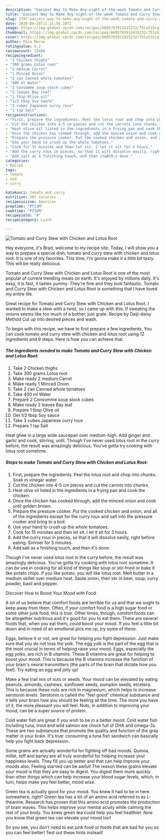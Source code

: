```yaml
---
description: "Easiest Way to Make Any-night-of-the-week Tomato and Curry Stew with Chicken and Lotus Root"
title: "Easiest Way to Make Any-night-of-the-week Tomato and Curry Stew with Chicken and Lotus Root"
slug: 1797-easiest-way-to-make-any-night-of-the-week-tomato-and-curry-stew-with-chicken-and-lotus-root
date: 2020-09-28T11:21:56.187Z
image: https://img-global.cpcdn.com/recipes/6605783912415232/751x532cq70/tomato-and-curry-stew-with-chicken-and-lotus-root-recipe-main-photo.jpg
thumbnail: https://img-global.cpcdn.com/recipes/6605783912415232/751x532cq70/tomato-and-curry-stew-with-chicken-and-lotus-root-recipe-main-photo.jpg
cover: https://img-global.cpcdn.com/recipes/6605783912415232/751x532cq70/tomato-and-curry-stew-with-chicken-and-lotus-root-recipe-main-photo.jpg
author: Mina Moran
ratingvalue: 4.2
reviewcount: 15888
recipeingredient:
- "2 Chicken thighs"
- "300 grams Lotus root"
- "2 medium Carrot"
- "1 Minced Onion"
- "2 can Canned whole tomatoes"
- "400 ml Water"
- "2 Consomme soup stock cubes"
- "2 leaves Bay leaf"
- "1 tbsp Olive oil"
- "1/2 tbsp Soy sauce"
- "3 cubes Japanese curry roux"
- "1 tsp Salt"
recipeinstructions:
- "First, prepare the ingredients. Peel the lotus root and chop into chunks. Soak in vinegar water."
- "Cut the chicken into 4-5 cm pieces and cut the carrots into chunks."
- "Heat olive oil listed in the ingredients in a frying pan and cook the chicken."
- "Once the chicken has cooked through, add the minced onion and cook until golden brown."
- "Prepare the pressure cooker. Put the cooked chicken and onion, and all of the ingredients except for the curry roux and salt into the pressure cooker and bring to a boil."
- "Use your hand to crush up the whole tomatoes."
- "Cook for 15 minutes and then let sit. I let it sit for 3 hours."
- "Add the curry roux in pieces, so that it will dissolve easily, right before eating. Simmer for 5 minutes."
- "Add salt as a finishing touch, and then it&#39;s done."
categories:
- Recipe
tags:
- tomato
- and
- curry

katakunci: tomato and curry 
nutrition: 207 calories
recipecuisine: American
preptime: "PT13M"
cooktime: "PT35M"
recipeyield: "4"
recipecategory: Lunch

---
```



![Tomato and Curry Stew with Chicken and Lotus Root](https://img-global.cpcdn.com/recipes/6605783912415232/751x532cq70/tomato-and-curry-stew-with-chicken-and-lotus-root-recipe-main-photo.jpg)

Hey everyone, it's Brad, welcome to my recipe site. Today, I will show you a way to prepare a special dish, tomato and curry stew with chicken and lotus root. It is one of my favorites. This time, I'm gonna make it a little bit tasty. This will be really delicious.

Tomato and Curry Stew with Chicken and Lotus Root is one of the most popular of current trending meals on earth. It's enjoyed by millions daily. It's easy, it is fast, it tastes yummy. They're fine and they look fantastic. Tomato and Curry Stew with Chicken and Lotus Root is something that I have loved my entire life.

Great recipe for Tomato and Curry Stew with Chicken and Lotus Root. I wanted to make a stew with a twist, so I came up with this. If sweating the onions seems like too much of a bother, just grate. Recipe by Deiji-daisy Method Cut up into desired pieces and wash.


To begin with this recipe, we have to first prepare a few ingredients. You can cook tomato and curry stew with chicken and lotus root using 12 ingredients and 9 steps. Here is how you can achieve that.

<!--inarticleads1-->

##### The ingredients needed to make Tomato and Curry Stew with Chicken and Lotus Root:

1. Take 2 Chicken thighs
1. Take 300 grams Lotus root
1. Make ready 2 medium Carrot
1. Make ready 1 Minced Onion
1. Take 2 can Canned whole tomatoes
1. Take 400 ml Water
1. Prepare 2 Consomme soup stock cubes
1. Make ready 2 leaves Bay leaf
1. Prepare 1 tbsp Olive oil
1. Get 1/2 tbsp Soy sauce
1. Take 3 cubes Japanese curry roux
1. Prepare 1 tsp Salt


Heat ghee in a large wide saucepan over medium-high. Add ginger and garlic and cook, stirring, until. Though I&#39;ve never used lotus root in the curry before, the result was amazingly delicious. You&#39;ve gotta try cooking with lotus root sometime. 

<!--inarticleads2-->

##### Steps to make Tomato and Curry Stew with Chicken and Lotus Root:

1. First, prepare the ingredients. Peel the lotus root and chop into chunks. Soak in vinegar water.
1. Cut the chicken into 4-5 cm pieces and cut the carrots into chunks.
1. Heat olive oil listed in the ingredients in a frying pan and cook the chicken.
1. Once the chicken has cooked through, add the minced onion and cook until golden brown.
1. Prepare the pressure cooker. Put the cooked chicken and onion, and all of the ingredients except for the curry roux and salt into the pressure cooker and bring to a boil.
1. Use your hand to crush up the whole tomatoes.
1. Cook for 15 minutes and then let sit. I let it sit for 3 hours.
1. Add the curry roux in pieces, so that it will dissolve easily, right before eating. Simmer for 5 minutes.
1. Add salt as a finishing touch, and then it&#39;s done.


Though I&#39;ve never used lotus root in the curry before, the result was amazingly delicious. You&#39;ve gotta try cooking with lotus root sometime. It can be use in cooking for all kind of things like soup or stir-fried or bake it like potato chips. if you like potato, you will like lotus root. Melt butter in a medium skillet over medium heat. Saute onion, then stir in beer, soup, curry powder, basil and pepper. 

Discover How to Boost Your Mood with Food


A lot of us believe that comfort foods are terrible for us and that we ought to keep away from them. Often, if your comfort food is a high sugar food or some other junk food, this is true. Other times, though, comfort foods can be altogether nutritious and it's good for you to eat them. There are several foods that, when you eat them, could boost your mood. If you feel a little bit down and in need of an emotional pick me up, try some of these.

Eggs, believe it or not, are great for helping you fight depression. Just make sure that you do not toss the yolk. The egg yolk is the part of the egg that is the most crucial in terms of helping raise your mood. Eggs, especially the egg yolks, are rich in B vitamins. These B vitamins are great for helping to boost your mood. This is because the B vitamins increase the function of your brain's neural transmitters (the parts of the brain that dictate how you feel). Try eating an egg and jolly up!

Make a few trail mix of nuts or seeds. Your mood can be elevated by eating peanuts, almonds, cashews, sunflower seeds, pumpkin seeds, etcetera. This is because these nuts are rich in magnesium, which helps to increase serotonin levels. Serotonin is called the "feel good" chemical substance and it tells your brain how you should be feeling all the time. The more you have of it, the more pleasant you will feel. Nuts, in addition to improving your mood, can be a super source of protein.

Cold water fish are great if you wish to be in a better mood. Cold water fish including tuna, trout and wild salmon are chock full of DHA and omega-3s. These are two substances that promote the quality and function of the gray matter in your brain. It's true: consuming a tuna fish sandwich can basically help you fight back depression. 

Some grains are actually wonderful for fighting off bad moods. Quinoa, millet, teff and barley are all truly wonderful for helping increase your happiness levels. They fill you up better and that can help improve your moods also. Feeling starved can be awful! The reason these grains elevate your mood is that they are easy to digest. You digest them more quickly than other things which can help increase your blood sugar levels, which, in turn, helps make you feel better, mood wise.

Green tea is actually good for your mood. You knew it had to be in here somewhere, right? Green tea has a lot of an amino acid referred to as L-theanine. Research has proven that this amino acid promotes the production of brain waves. This helps improve your mental acuity while calming the rest of your body. You knew green tea could help you feel healthier. Now you know that green tea can elevate your mood too!

So you see, you don't need to eat junk food or foods that are bad for you so you can feel better! Test out  these hints  instead!


